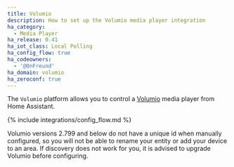 ```yaml
---
title: Volumio
description: How to set up the Volumio media player integration
ha_category:
  - Media Player
ha_release: 0.41
ha_iot_class: Local Polling
ha_config_flow: true
ha_codeowners:
  - '@OnFreund'
ha_domain: volumio
ha_zeroconf: true
---
```


The `Volumio` platform allows you to control a [Volumio](https://volumio.org/) media player from Home Assistant.

{% include integrations/config_flow.md %}

<div class='note'>
Volumio versions 2.799 and below do not have a unique id when manually configured, so you will not be able to rename your entity or add your device to an area. If discovery does not work for you, it is advised to upgrade Volumio before configuring.
</div>
